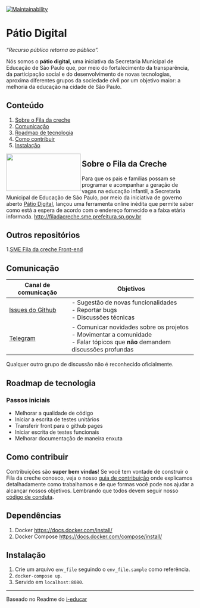 [![Maintainability](https://api.codeclimate.com/v1/badges/4c615c9093a4c6c95d4a/maintainability)](https://codeclimate.com/github/prefeiturasp/SME-fila-da-creche-API/maintainability)

# Pátio Digital

_“Recurso público retorna ao público”._

Nós somos o **pátio digital**, uma iniciativa da Secretaria Municipal de Educação de São Paulo que, por meio do fortalecimento da transparência, da participação social e do desenvolvimento de novas tecnologias, aproxima diferentes grupos da sociedade civil por um objetivo maior: a melhoria da educação na cidade de São Paulo. 

## Conteúdo

1. [Sobre o Fila da creche](#sobre-o-fila-da-creche)
2. [Comunicação](#comunicação)
3. [Roadmap de tecnologia](#roadmap-de-tecnologia)
4. [Como contribuir](#como-contribuir)
5. [Instalação](#instalação)


<a href="url"><img src="http://patiodigital.prefeitura.sp.gov.br/wp-content/uploads/sites/4/2018/04/logo_fila.jpg" align="left" height="100" width="200" ></a>

## Sobre o Fila da Creche 

Para que os pais e famílias possam se programar e acompanhar a geração de vagas na educação infantil, a Secretaria Municipal de Educação de São Paulo, por meio da iniciativa de governo aberto [Pátio Digital](http://patiodigital.prefeitura.sp.gov.br/), lançou uma ferramenta online inédita que permite saber como está a espera de acordo com o endereço fornecido e a faixa etária informada. 
http://filadacreche.sme.prefeitura.sp.gov.br

## Outros repositórios 
1.[SME Fila da creche Front-end](https://github.com/prefeiturasp/SME-FilaDaCreche)

## Comunicação


| Canal de comunicação | Objetivos |
|----------------------|-----------|
| [Issues do Github](https://github.com/prefeiturasp/SME-fila-da-creche-API/issues) | - Sugestão de novas funcionalidades<br> - Reportar bugs<br> - Discussões técnicas |
| [Telegram](https://t.me/patiodigital ) | - Comunicar novidades sobre os projetos<br> - Movimentar a comunidade<br>  - Falar tópicos que **não** demandem discussões profundas |

Qualquer outro grupo de discussão não é reconhecido oficialmente.

## Roadmap de tecnologia


### Passos iniciais
- Melhorar a qualidade de código
- Iniciar a escrita de testes unitários
- Transferir front para o github pages
- Iniciar escrita de testes funcionais
- Melhorar documentação de maneira enxuta

## Como contribuir

Contribuições são **super bem vindas**! Se você tem vontade de construir o
Fila da creche conosco, veja o nosso [guia de contribuição](./CONTRIBUTING.md)
onde explicamos detalhadamente como trabalhamos e de que formas você pode nos
ajudar a alcançar nossos objetivos. Lembrando que todos devem seguir 
nosso [código de conduta](./CODEOFCONDUCT.md).

## Dependências

  1. Docker https://docs.docker.com/install/
  2. Docker Compose https://docs.docker.com/compose/install/

## Instalação

1. Crie um arquivo `env_file` seguindo o `env_file.sample` como referência.
2. `docker-compose up`.
3. Servido em `localhost:8080`.


---

Baseado no Readme do [i-educar](https://github.com/portabilis/i-educar)
